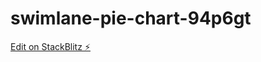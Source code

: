 # swimlane-pie-chart-94p6gt

[Edit on StackBlitz ⚡️](https://stackblitz.com/edit/swimlane-pie-chart-bfy1pf)